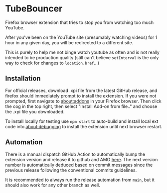 # TubeBouncer
Firefox browser extension that tries to stop you from watching too much YouTube.

After you've been on the YouTube site (presumably watching videos) for 1 hour in any given day, you will be redirected to a different site.

This is purely to help me not binge watch youtube as often and is not really intended to be production quality (still can't believe `setInterval` is the only way to check for changes to `location.href`...)

## Installation

For official releases, download .xpi file from the latest GitHub release, and firefox should immediately prompt to install the extension.
If you were not prompted, first navigate to [about:addons](about:addons) in your Firefox browser.
Then click the cog in the top right, then select "Install Add-on from file.." and choose the .xpi file you downloaded.

To install locally for testing use `npm start` to auto-build and install local ext code into [about:debugging](about:debugging) to install the extension until next browser restart.

## Automation

There is a manual dispatch GitHub Action to automatically bump the extension version and release it to github and AMO [here](https://github.com/niehusst/TubeBouncer/actions/workflows/release.yml). The next version number is automatically deduced based on commit messages since the previous release following the conventional commits guidelines.

It is recommended to always run the release automation from `main`, but it should also work for any other branch as well.

